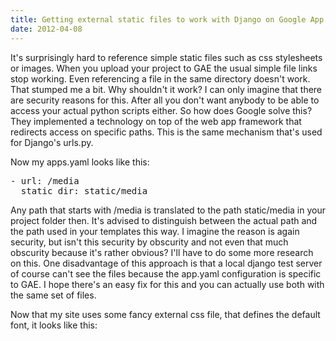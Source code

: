 ```yaml
---
title: Getting external static files to work with Django on Google App Engine
date: 2012-04-08
---
```

It's surprisingly hard to reference simple static files such as css stylesheets or images. When you upload your project to GAE the usual simple file links stop working. Even referencing a file in the same directory doesn't work. That stumped me a bit. Why shouldn't it work? I can only imagine that there are security reasons for this. After all you don't want anybody to be able to access your actual python scripts either. So how does Google solve this? They implemented a technology on top of the web app framework that redirects access on specific paths. This is the same mechanism that's used for Django's urls.py.

Now my apps.yaml looks like this:
<pre lang="yaml">
- url: /media
  static_dir: static/media  
</pre>

Any path that starts with /media is translated to the path static/media in your project folder then. It's advised to distinguish between the actual path and the path used in your templates this way. I imagine the reason is again security, but isn't this security by obscurity and not even that much obscurity because it's rather obvious? I'll have to do some more research on this. One disadvantage of this approach is that a local django test server of course can't see the files because the app.yaml configuration is specific to GAE. I hope there's an easy fix for this and you can actually use both with the same set of files.

Now that my site uses some fancy external css file, that defines the default font, it looks like this:
<a href="/images/lunch-organizer_version2_table.png" alt="" title="lunch-organizer_version2_table" width="640" height="422" class="alignnone size-full wp-image-508" /></a>

